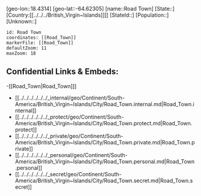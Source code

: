 ﻿---
location: [-64.62305,18.4314]
mapzoom: [7,12] 
mapmarker: city 
type: City
tags:
- geo/City


SpocWebEntityId: 139690
isDeleted: false
confidential: public

---
[geo-lon::18.4314]
[geo-lat::-64.62305]
[name::Road Town]
[State::]
[Country:[[../../../British_Virgin~Islands]]]]
[StateId::]
[Population::]
[Unknown::]


```leaflet
id: Road Town
coordinates: [[Road_Town]]
markerFile: [[Road_Town]]
defaultZoom: 11 
maxZoom: 18
```


## Confidential Links & Embeds: 
-[[Road_Town|Road_Town]]] 
- [[../../../../../../_internal/geo/Continent/South-America/British_Virgin~Islands/City/Road_Town.internal.md|Road_Town.internal]] 
- [[../../../../../../_protect/geo/Continent/South-America/British_Virgin~Islands/City/Road_Town.protect.md|Road_Town.protect]] 
- [[../../../../../../_private/geo/Continent/South-America/British_Virgin~Islands/City/Road_Town.private.md|Road_Town.private]] 
- [[../../../../../../_personal/geo/Continent/South-America/British_Virgin~Islands/City/Road_Town.personal.md|Road_Town.personal]] 
- [[../../../../../../_secret/geo/Continent/South-America/British_Virgin~Islands/City/Road_Town.secret.md|Road_Town.secret]] 
